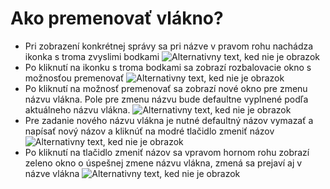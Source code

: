 # Ako premenovať vlákno?
-	Pri zobrazení konkrétnej správy sa pri názve v pravom rohu nachádza ikonka s troma zvyslimi bodkami
![Alternativny text, ked nie je obrazok](../obrázok18.png "Nazov obrazku")
-	Po kliknutí na ikonku s troma bodkami sa zobrazí rozbalovacie okno s možnosťou premenovať
![Alternativny text, ked nie je obrazok](../obrázok19.png "Nazov obrazku")
-	Po kliknutí na možnosť premenovať sa zobrazí nové okno pre zmenu názvu vlákna. 
Pole pre zmenu názvu bude defaultne vyplnené podľa aktuálneho názvu vlákna.
![Alternativny text, ked nie je obrazok](../obrázok20.png "Nazov obrazku")
-	Pre zadanie nového názvu vlákna je nutné defaultný názov vymazať a napísať nový názov a kliknúť na modré tlačidlo zmeniť názov
![Alternativny text, ked nie je obrazok](../obrázok21.png "Nazov obrazku")
-	Po kliknutí na tlačidlo zmeniť názov sa vpravom hornom rohu zobrazí zeleno okno o úspešnej zmene názvu vlákna, zmená sa prejaví aj v názve vlákna
![Alternativny text, ked nie je obrazok](../obrázok22.png "Nazov obrazku")